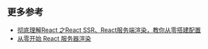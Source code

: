 
## 更多参考

- [彻底理解React 之React SSR、React服务端渲染，教你从零搭建配置](https://juejin.im/entry/5ac197caf265da2377198fb6)
- [从零开始 React 服务器渲染](http://www.alloyteam.com/2017/01/react-from-scratch-server-render/)